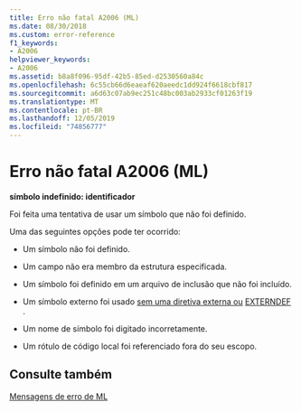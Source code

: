 ```yaml
---
title: Erro não fatal A2006 (ML)
ms.date: 08/30/2018
ms.custom: error-reference
f1_keywords:
- A2006
helpviewer_keywords:
- A2006
ms.assetid: b8a8f096-95df-42b5-85ed-d2530560a84c
ms.openlocfilehash: 6c55cb66d6eaeaf620aeedc1dd924f6618cbf817
ms.sourcegitcommit: a6d63c07ab9ec251c48bc003ab2933cf01263f19
ms.translationtype: MT
ms.contentlocale: pt-BR
ms.lasthandoff: 12/05/2019
ms.locfileid: "74856777"
---
```

# <a name="ml-nonfatal-error-a2006"></a>Erro não fatal A2006 (ML)

**símbolo indefinido: identificador**

Foi feita uma tentativa de usar um símbolo que não foi definido.

Uma das seguintes opções pode ter ocorrido:

- Um símbolo não foi definido.

- Um campo não era membro da estrutura especificada.

- Um símbolo foi definido em um arquivo de inclusão que não foi incluído.

- Um símbolo externo foi usado [sem uma diretiva externa ou](../../assembler/masm/extern-masm.md) [EXTERNDEF](../../assembler/masm/externdef.md) .

- Um nome de símbolo foi digitado incorretamente.

- Um rótulo de código local foi referenciado fora do seu escopo.

## <a name="see-also"></a>Consulte também

[Mensagens de erro de ML](../../assembler/masm/ml-error-messages.md)<br/>